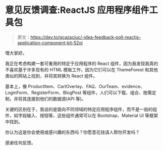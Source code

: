 # 意见反馈调查:ReactJS 应用程序组件工具包

> 原文：<https://dev.to/gcazaciuc/-idea-feedback-poll-reactjs-application-component-kit-52oi>

嘿大家好。

我正在考虑构建一套可重用的特定于应用程序的 React 组件，因为我发现我真的不喜欢基于许多现有的 HTML 模板工作，因为它们可以在 ThemeForest 和其他类似的网站上找到，并将其转换为 React 组件。

基本上，像 ProductItem、CartOverlay、FAQ、OurTeam、evidence、LoginForm、RegisterForm、BlogPost 等组件，人们可以下载、组合、按需定制，并将其连接到他们的数据源(API 等)。

关键的区别在于，我说的是面向不同领域的特定应用程序组件，而不是一般的组件，如字段输入、按钮等，这些组件通常可以在 Bootstrap、Material UI 等框架中找到。

你认为这是你会使用或感兴趣的东西吗？你愿意花钱请人帮你开发吗？

感谢任何反馈。